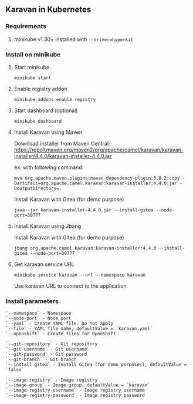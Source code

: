 ## Karavan in Kubernetes

### Requirements
1. minikube v1.30+ installed with `--driver=hyperkit`

### Install on minikube
1. Start minikube
    ```
    minikube start
    ```
2. Enable registry addon
    ```
    minikube addons enable registry
    ```
3. Start dashboard (optional)
    ```
    minikube dashboard
    ```
4. Install Karavan using Maven

    Download installer from Maven Central: https://repo1.maven.org/maven2/org/apache/camel/karavan/karavan-installer/4.4.0/karavan-installer-4.4.0.jar 
    
    ex. with following command:
    ```
    mvn org.apache.maven.plugins:maven-dependency-plugin:3.0.2:copy -Dartifact=org.apache.camel.karavan:karavan-installer:4.4.0:jar -DoutputDirectory=.
    ```

    Install Karavan with Gitea (for demo purpose)
    ```
    java -jar karavan-installer-4.4.0.jar --install-gitea --node-port=30777
    
    ```

5. Install Karavan using Jbang

    Install Karavan with Gitea (for demo purpose)
    ```
    jbang org.apache.camel.karavan:karavan-installer:4.4.0 --install-gitea --node-port=30777
    ```

6. Get karavan service URL
    ```
    minikube service karavan --url --namespace karavan
    ```
   Use karavan URL to connect to the application


### Install parameters

    `--namespace` - Namespace
    `--node-port` - Node port
    `--yaml` - Create YAML file. Do not apply
    `--file` - YAML file name, defaultValue = `karavan.yaml`
    `--openshift` - Create files for OpenShift

    `--git-repository` - Git repository
    `--git-username` - Git username
    `--git-password` - Git password
    `--git-branch` - Git branch
    `--install-gitea` - Install Gitea (for demo purposes), defaultValue = `false`
            
    `--image-registry` - Image registry
    `--image-group` - Image group, defaultValue = `karavan`
    `--image-registry-username` - Image registry username
    `--image-registry-password` - Image registry password